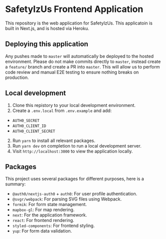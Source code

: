 # SafetyIzUs Frontend Application

This repository is the web application for SafetyIzUs. This applicatoin is built in Next.js, and is hosted via Heroku.

## Deploying this application

Any pushes made to `master` will automatically be deployed to the hosted environment. Please do not make commits directly to `master`, instead create a `feature/` branch and create a PR into `master`. This will allow us to perform code review and manual E2E testing to ensure nothing breaks on production.

## Local development

1. Clone this repistory to your local development environment.
2. Create a `.env.local` from `.env.example` and add:

-   `AUTH0_SECRET`
-   `AUTH0_CLIENT_ID`
-   `AUTH0_CLIENT_SECRET`

2. Run `yarn` to install all relevant packages.
3. Run `yarn dev` on completion to run a local development server.
4. Visit `http://localhost:3000` to view the application locally.

## Packages

This project uses several packages for different purposes, here is a summary:

-   `@auth0/nextjs-auth0` + `auth0`: For user profile authentication.
-   `@svgr/webpack`: For parsing SVG files using Webpack.
-   `formik`: For form state management.
-   `mapbox-gl`: For map rendering.
-   `next`: For the application framework.
-   `react`: For frontend rendering.
-   `styled-components`: For frontend styling.
-   `yup`: For form data validation.
